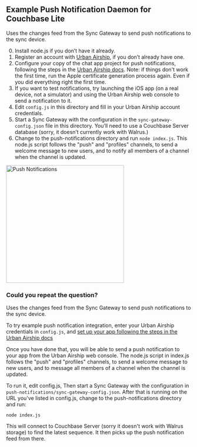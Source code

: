 ## Example Push Notification Daemon for Couchbase Lite

Uses the changes feed from the Sync Gateway to send push notifications to the sync device.

0. Install node.js if you don’t have it already.
1. Register an account with [Urban Airship](http://urbanairship.com), if you don’t already have one.
2. Configure your copy of the chat app project for push notifications, following the steps in the [Urban Airship docs](http://docs.urbanairship.com/build/ios.html#setting-up-urban-airship). Note: if things don't work the first time, run the Apple certificate generation process again. Even if you did everything right the first time.
3. If you want to test notifications, try launching the iOS app (on a real device, not a simulator) and using the Urban Airship web console to send a notification to it.
4. Edit `config.js` in this directory and fill in your Urban Airship account credentials.
5. Start a Sync Gateway with the configuration in the `sync-gateway-config.json` file in this directory. You’ll need to use a Couchbase Server database (sorry, it doesn’t currently work with Walrus.)
6. Change to the push-notifications directory and run `node index.js`. This node.js script follows the "push" and "profiles" channels, to send a welcome message to new users, and to notify all members of a channel when the channel is updated.

<img src="https://dl.dropboxusercontent.com/u/14074521/push.png" width="320px" alt="Push Notifications">

### Could you repeat the question?

Uses the changes feed from the Sync Gateway to send push notifications to the sync device.

To try example push notification integration, enter your Urban Airship credentials in `config.js`, and [set up your app following the steps in the Urban Airship docs](http://docs.urbanairship.com/build/ios.html#setting-up-urban-airship)

Once you have done that, you will be able to send a push notification to your app from the Urban Airship web console. The node.js script in index.js follows the "push" and "profiles" channels, to send a welcome message to new users, and to message all members of a channel when the channel is updated.

To run it, edit config.js, Then start a Sync Gateway with the configuration in `push-notifications/sync-gateway-config.json`. After that is running on the URL you've listed in config.js, change to the push-notifications directory and run:

	node index.js

This will connect to Couchbase Server (sorry it doesn't work with Walrus storage) to find the latest sequence. It then picks up the push notification feed from there.
